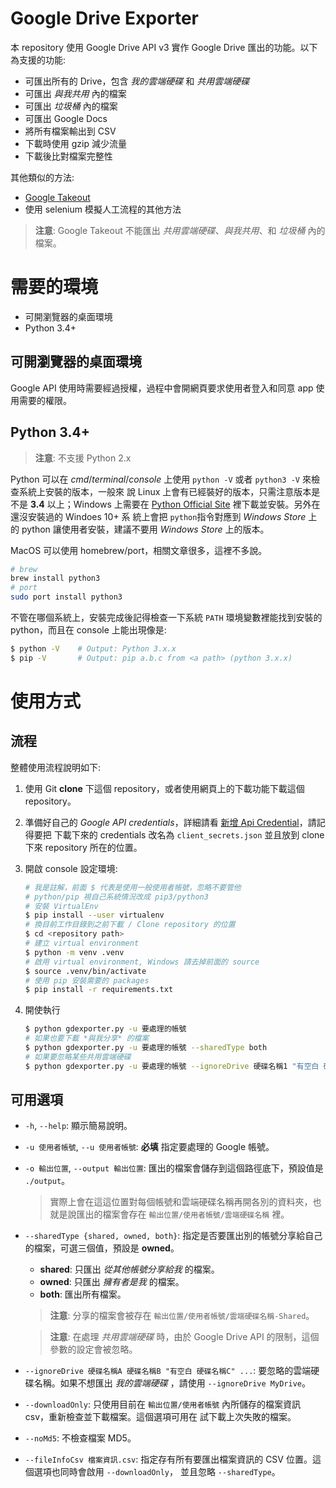 # Google Drive Exporter
本 repository 使用 Google Drive API v3 實作 Google Drive 匯出的功能。以下為支援的功能:
  - 可匯出所有的 Drive，包含 *我的雲端硬碟* 和 *共用雲端硬碟*
  - 可匯出 *與我共用* 內的檔案
  - 可匯出 *垃圾桶* 內的檔案
  - 可匯出 Google Docs
  - 將所有檔案輸出到 CSV
  - 下載時使用 gzip 減少流量
  - 下載後比對檔案完整性

其他類似的方法:
  - [Google Takeout](https://takeout.google.com/)
  - 使用 selenium 模擬人工流程的其他方法

> **注意**: Google Takeout 不能匯出 *共用雲端硬碟*、*與我共用*、和 *垃圾桶* 內的檔案。


# 需要的環境
  - 可開瀏覽器的桌面環境
  - Python 3.4+

## 可開瀏覽器的桌面環境

Google API 使用時需要經過授權，過程中會開網頁要求使用者登入和同意 app 使用需要的權限。 

## Python 3.4+

> **注意**: 不支援 Python 2.x

Python 可以在 *cmd*/*terminal*/*console* 上使用 `python -V` 或者 `python3 -V` 來檢查系統上安裝的版本，一般來
說 Linux 上會有已經裝好的版本，只需注意版本是不是 **3.4** 以上；Windows 上需要在
[Python Official Site](https://www.python.org/downloads/) 裡下載並安裝。另外在還沒安裝過的 Windoes 10+ 系
統上會把 `python`指令對應到 *Windows Store* 上的 python 讓使用者安裝，建議不要用 *Windows Store* 上的版本。

MacOS 可以使用 homebrew/port，相關文章很多，這裡不多說。

```sh
# brew
brew install python3
# port
sudo port install python3
```

不管在哪個系統上，安裝完成後記得檢查一下系統 `PATH` 環境變數裡能找到安裝的 python，而且在 console 上能出現像是:

```sh
$ python -V    # Output: Python 3.x.x
$ pip -V       # Output: pip a.b.c from <a path> (python 3.x.x)
```

# 使用方式
## 流程
整體使用流程說明如下:

  1. 使用 Git **clone** 下這個 repository，或者使用網頁上的下載功能下載這個 repository。
  1. 準備好自己的 *Google API credentials*，詳細請看 [新增 Api Credential](apiCredential.md)，請記得要把
    下載下來的 credentials 改名為 `client_secrets.json` 並且放到 clone 下來 repository 所在的位置。
  1. 開啟 console 設定環境:

        ```sh
        # 我是註解，前面 $ 代表是使用一般使用者帳號，忽略不要管他
        # python/pip 視自己系統情況改成 pip3/python3
        # 安裝 VirtualEnv
        $ pip install --user virtualenv
        # 換目前工作目錄到之前下載 / Clone repository 的位置 
        $ cd <repository path>
        # 建立 virtual environment
        $ python -m venv .venv
        # 啟用 virtual environment, Windows 請去掉前面的 source
        $ source .venv/bin/activate
        # 使用 pip 安裝需要的 packages
        $ pip install -r requirements.txt
        ```

  1. 開使執行

        ```sh
        $ python gdexporter.py -u 要處理的帳號
        # 如果也要下載 *與我分享* 的檔案
        $ python gdexporter.py -u 要處理的帳號 --sharedType both
        # 如果要忽略某些共用雲端硬碟
        $ python gdexporter.py -u 要處理的帳號 --ignoreDrive 硬碟名稱1 "有空白 硬碟名稱 2"
        ```

## 可用選項

  - `-h`, `--help`: 顯示簡易說明。
  - `-u 使用者帳號`, `--u 使用者帳號`: **必填** 指定要處理的 Google 帳號。 
  - `-o 輸出位置`, `--output 輸出位置`: 匯出的檔案會儲存到這個路徑底下，預設值是 `./output`。

    > 實際上會在這這位置對每個帳號和雲端硬碟名稱再開各別的資料夾，也就是說匯出的檔案會存在
    > `輸出位置/使用者帳號/雲端硬碟名稱` 裡。

  - `--sharedType {shared, owned, both}`: 指定是否要匯出別的帳號分享給自己的檔案，可選三個值，預設是
    **owned**。

    * **shared**: 只匯出 *從其他帳號分享給我* 的檔案。
    * **owned**: 只匯出 *擁有者是我* 的檔案。
    * **both**: 匯出所有檔案。

    > **注意**: 分享的檔案會被存在 `輸出位置/使用者帳號/雲端硬碟名稱-Shared`。

    > **注意**: 在處理 *共用雲端硬碟* 時，由於 Google Drive API 的限制，這個參數的設定會被忽略。

  - `--ignoreDrive 硬碟名稱A 硬碟名稱B "有空白 硬碟名稱C" ...`: 要忽略的雲端硬碟名稱。如果不想匯出 *我的雲端硬碟*
    ，請使用 `--ignoreDrive MyDrive`。
  - `--downloadOnly`: 只使用目前在 `輸出位置/使用者帳號` 內所儲存的檔案資訊 csv，重新檢查並下載檔案。這個選項可用在
    試下載上次失敗的檔案。
  - `--noMd5`: 不檢查檔案 MD5。
  - `--fileInfoCsv 檔案資訊.csv`: 指定存有所有要匯出檔案資訊的 CSV 位置。這個選項也同時會啟用 `--downloadOnly`，
    並且忽略 `--sharedType`。